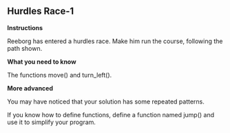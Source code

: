 ## **Hurdles Race-1**

**Instructions**

Reeborg has entered a hurdles race. Make him run the course, following the path shown.

**What you need to know**

  The functions move() and turn_left().

**More advanced**

You may have noticed that your solution has some repeated patterns.

If you know how to define functions, define a function named jump() and use it to simplify your program.
